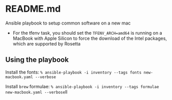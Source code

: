 # README.md

Ansible playbook to setup common software on a new mac
- For the tfenv task, you should set the `TFENV_ARCH=amd64` is running on a MacBook with Apple Silicon to force the download of the Intel packages, which are supported by Rosetta

## Using the playbook

Install the fonts:
`% ansible-playbook -i inventory --tags fonts new-macbook.yaml --verbose`

Install `brew` formulae:
`% ansible-playbook -i inventory --tags formulae new-macbook.yaml --verbose`ll
